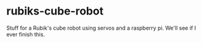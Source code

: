 # rubiks-cube-robot
Stuff for a Rubik's cube robot using servos and a raspberry pi. We'll see if I ever finish this.
